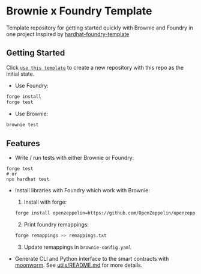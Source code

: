 # Brownie x Foundry Template

Template repository for getting started quickly with Brownie and Foundry in one project
Inspired by [hardhat-foundry-template](https://github.com/foundry-rs/hardhat-foundry-template)

## Getting Started

Click [`use this template`](https://github.com/Yhtiyar/brownie-foundry-template) to create a new repository with this repo as the initial state.

- Use Foundry:

```bash
forge install
forge test
```

- Use Brownie:

```bash
brownie test
```

## Features

- Write / run tests with either Brownie or Foundry:

```
forge test
# or
npx hardhat test
```

- Install libraries with Foundry which work with Brownie:

  1. Install with forge:

  ```bash
  forge install openzeppelin=https://github.com/OpenZeppelin/openzeppelin-contracts
  ```

  2. Print foundry remappings:

  ```bash
  forge remappings >> remappings.txt
  ```

  3. Update remappings in `brownie-config.yaml`

- Generate CLI and Python interface to the smart contracts with [moonworm](https://github.com/bugout-dev/moonworm). See [utils/README.md](utils/README.md) for more details.
